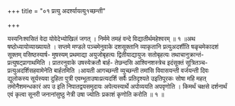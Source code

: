 +++
title = "०१ प्रत्यु अदर्श्यायत्यु१च्छन्ती"

+++

यस्यनिःश्वसितं वेदा योवेदेभ्योखिलं जगत् । निर्ममे तमहं वन्दे विद्यातीर्थमहेश्वरम् ॥ १ ॥अथ षष्ठोध्यायोव्याख्यायते । सप्तमे मण्डले पञ्चमेनुवाके दशसूक्तानि व्याकृतानि प्रत्युअदर्शीति षळृचमेकादशं सूक्तम् वसिष्ठस्यार्ष- मुषस्यम् प्रथमाद्या अयुजोबृहत्यः द्वितीयाद्यायुजः सतोबृहत्यः तथाचानुक्रान्तं-प्रत्युषट्प्रागाथमिति । प्रातरनुवाके उषस्येक्रतौ बार्ह- तेछन्दसि आश्विनशस्त्रेच इदंसूक्तं सूत्रितञ्च-प्रत्युअदर्शिसहवामेनेति बार्हतमिति ।आयती आगच्छन्ती व्युच्छन्ती तमांसि विवासयन्ती वर्जयन्ती दिवः द्युलोकस्य सूर्यस्यवा दुहिता पुत्री एवम्भूताउषाःप्रत्यदर्शि सर्वैः प्रतिदृश्यते उइतिपूरकः सोषा महि महत् तमोनैशमन्धकारं अप उ इति निपातद्वयसमुदायः अपेत्यस्यार्थे अपोव्ययति अपवृणोति । किमर्थं चक्षसे दर्शनार्थं एवं कृत्वा सूनरी जनानांसुष्ठु नेत्री उषा ज्योतिः प्रकाशं कृणोति करोति ॥ १ ॥